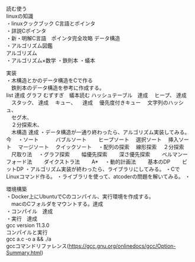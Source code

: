 読む使う    
linuxの知識  
・linuxクックブック
C言語とポインタ  
・詳説Cポインタ  
・新・明解C言語　ポインタ完全攻略
データ構造  
・アルゴリズム図鑑  
アルゴリズム    
・アルゴリズム×数学
・鉄則本
・蟻本
  
実装  
・木構造とかのデータ構造をCで作る  
　鉄則本のデータ構造を参考に作成する。  
  list 達成
  グラフ
  むずすぎ　蟻本読む
  ハッシュテーブル　達成
　ヒープ、  達成
　スタック、  達成
　キュー、 　達成
　優先度付きキュー
　文字列のハッシュ、  
　セグ木、  
　２分探索木、  
　木構造  達成
・データ構造が一通り終わったら、アルゴリズム実装してみる。 今
　・ソート　
　　バブルソート
　　ヒープソート
  　選択ソート
  　挿入ソート
  　マージソート
  　クイックソート
　・配列の探索
  　線形探索
  　２分探索
  　尺取り法
　・グラフ探索
　　幅優先探索
　　深さ優先探索
　　ベルマンーフォード法
　　ダイクストラ法
　　A*
　・動的計画法
　　基本のDP
　　ビットDP
・アルゴリズム実装が終わったら、ライブラリにしてみる。
・CでLinuxコマンド作る。
・ライブラリを使って、atcoderの問題を解いてみる。
・
  
環境構築  
・Docker上にUbuntuでCのコンパイル、実行環境を作成する。  
　macのCフォルダをマウントする。達成  
・コンパイル　達成  
・実行　達成  
gcc version 11.3.0  
コンパイルと実行  
gcc a.c -o a && ./a  
gccコマンドリファレンス(https://gcc.gnu.org/onlinedocs/gcc/Option-Summary.html)  